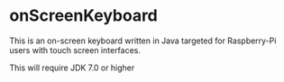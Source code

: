 # onScreenKeyboard
This is an on-screen keyboard written in Java targeted for Raspberry-Pi users with touch screen interfaces. 


This will require JDK 7.0 or higher
